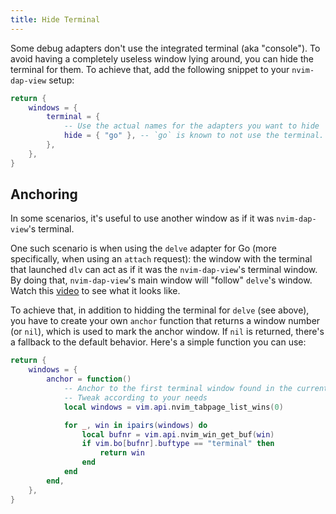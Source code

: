 ```yaml
---
title: Hide Terminal
---
```


Some debug adapters don't use the integrated terminal (aka "console"). To avoid having a completely useless window lying around, you can hide the terminal for them. To achieve that, add the following snippet to your `nvim-dap-view` setup:

```lua
return {
    windows = {
        terminal = {
            -- Use the actual names for the adapters you want to hide
            hide = { "go" }, -- `go` is known to not use the terminal.
        },
    },
}
```

## Anchoring

In some scenarios, it's useful to use another window as if it was `nvim-dap-view`'s terminal.

One such scenario is when using the `delve` adapter for Go (more specifically, when using an `attach` request): the window with the terminal that launched `dlv` can act as if it was the `nvim-dap-view`'s terminal window. By doing that, `nvim-dap-view`'s main window will "follow" `delve`'s window. Watch this [video](https://github.com/user-attachments/assets/5dce4b3d-fc01-4be6-9a72-b0f969e34b14) to see what it looks like.

To achieve that, in addition to hidding the terminal for `delve` (see above), you have to create your own `anchor` function that returns a window number (or `nil`), which is used to mark the anchor window. If `nil` is returned, there's a fallback to the default behavior. Here's a simple function you can use:

```lua
return {
    windows = {
        anchor = function()
            -- Anchor to the first terminal window found in the current tab
            -- Tweak according to your needs
            local windows = vim.api.nvim_tabpage_list_wins(0)

            for _, win in ipairs(windows) do
                local bufnr = vim.api.nvim_win_get_buf(win)
                if vim.bo[bufnr].buftype == "terminal" then
                    return win
                end
            end
        end,
    },
}
```
